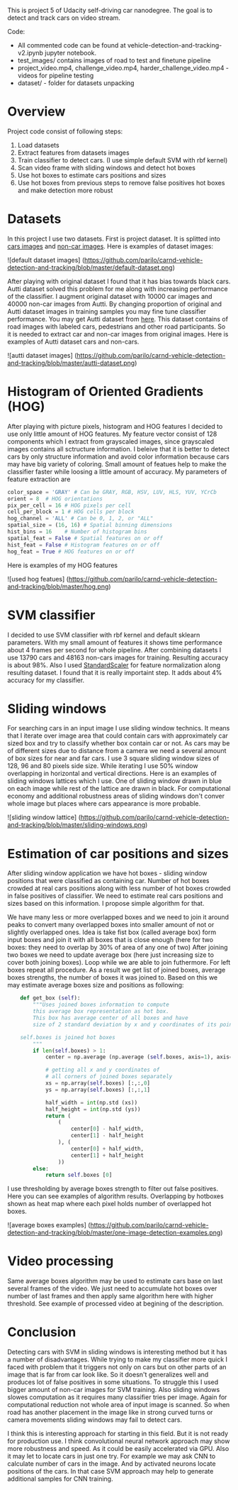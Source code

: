 This is project 5 of Udacity self-driving car nanodegree. The goal is to detect and track cars on video stream.

Code:
- All commented code can be found at vehicle-detection-and-tracking-v2.ipynb jupyter notebook.
- test_images/ contains images of road to test and finetune pipeline
- project\_video.mp4, challenge\_video.mp4, harder\_challenge_video.mp4 - videos for pipeline testing
- dataset/ - folder for datasets unpacking

# Overview

Project code consist of following steps:

1. Load datasets
2. Extract features from datasets images
3. Train classifier to detect cars. (I use simple default SVM with rbf kernel)
4. Scan video frame with sliding windows and detect hot boxes
5. Use hot boxes to estimate cars positions and sizes
6. Use hot boxes from previous steps to remove false positives hot boxes and make detection more robust

# Datasets

In this project I use two datasets. First is project dataset. It is splitted into [cars images](https://s3.amazonaws.com/udacity-sdc/Vehicle_Tracking/vehicles.zip) and [non-car images](https://s3.amazonaws.com/udacity-sdc/Vehicle_Tracking/non-vehicles.zip). Here is examples of dataset images:

![default dataset images] (https://github.com/parilo/carnd-vehicle-detection-and-tracking/blob/master/default-dataset.png)

After playing with original dataset I found that it has bias towards black cars. Autti dataset solved this problem for me along with increasing performance of the classifier. I augment original dataset with 10000 car images and 40000 non-car images from Autti. By changing proportion of original and Autti dataset images in training samples you may fine tune classifier performance.
You may get Autti dataset from [here](https://github.com/udacity/self-driving-car/tree/master/annotations). This dataset contains of road images with labeled cars, pedestrians and other road participants. So it is needed to extract car and non-car images from original images. Here is examples of Autti dataset cars and non-cars.

![autti dataset images] (https://github.com/parilo/carnd-vehicle-detection-and-tracking/blob/master/autti-dataset.png)

# Histogram of Oriented Gradients (HOG)

After playing with picture pixels, histogram and HOG features I decided to use only little amount of HOG features. My feature vector consist of 128 components which I extract from grayscaled images, since grayscaled images contains all sctructure information. I beleive that it is better to detect cars by only structure information and avoid color information because cars may have big variety of coloring. Small amount of featues help to make the classifier faster while loosing a little amount of accuracy. My parameters of feature extraction are

```python
color_space = 'GRAY' # Can be GRAY, RGB, HSV, LUV, HLS, YUV, YCrCb
orient = 8  # HOG orientations
pix_per_cell = 16 # HOG pixels per cell
cell_per_block = 1 # HOG cells per block
hog_channel = 'ALL' # Can be 0, 1, 2, or "ALL"
spatial_size = (16, 16) # Spatial binning dimensions
hist_bins = 16    # Number of histogram bins
spatial_feat = False # Spatial features on or off
hist_feat = False # Histogram features on or off
hog_feat = True # HOG features on or off
```

Here is examples of my HOG features

![used hog featues] (https://github.com/parilo/carnd-vehicle-detection-and-tracking/blob/master/hog.png)

# SVM classifier

I decided to use SVM classifier with rbf kernel and default sklearn parameters. With my small amount of features it shows time performance about 4 frames per second for whole pipeline. After combining datasets I use 13790 cars and 48163 non-cars images for training. Resulting accuracy is about 98%. Also I used [StandardScaler](http://scikit-learn.org/stable/modules/generated/sklearn.preprocessing.StandardScaler.html) for feature normalization along resulting dataset. I found that it is really importaint step. It adds about 4% accuracy for my classifier.

# Sliding windows

For searching cars in an input image I use sliding window technics. It means that I iterate over image area that could contain cars with approximately car sized box and try to classify whether box contain car or not. As cars may be of different sizes due to distance from a camera we need a several amount of box sizes for near and far cars. I use 3 square sliding window sizes of 128, 96 and 80 pixels side size. While iterating I use 50% window overlapping in horizontal and vertical directions. Here is an examples of sliding windows lattices which I use. One of sliding window drawn in blue on each image while rest of the lattice are drawn in black. For computational economy and additional robustness areas of sliding windows don't conver whole image but places where cars appearance is more probable.

![sliding window lattice] (https://github.com/parilo/carnd-vehicle-detection-and-tracking/blob/master/sliding-windows.png)

# Estimation of car positions and sizes

After sliding window application we have hot boxes - sliding window positions that were classified as containing car. Number of hot boxes crowded at real cars positions along with less number of hot boxes crowded in false positives of classifier. We need to estimate real cars positions and sizes based on this information. I propose simple algorithm for that.

We have many less or more overlapped boxes and we need to
join it around peaks to convert many overlapped boxes into
smaller amount of not or slightly overlapped ones.
Idea is take fist box (called average box) form input boxes
and join it with all boxes
that is close enough (here for two boxes:
they need to overlap by 30% of area of any one of two)
After joining two boxes we need to update average box (here
just increasing size to cover both joining boxes).
Loop while we are able to join futhermore.
For left boxes repeat all procedure.
As a result we get list of joined boxes, average boxes strengths, the number of
boxes it was joined to. Based on this we may estimate average boxes size and positions as following:

```python
    def get_box (self):
        """Uses joined boxes information to compute
        this average box representation as hot box.
        This box has average center of all boxes and have
        size of 2 standard deviation by x and y coordinates of its points

	self.boxes is joined hot boxes
        """
        if len(self.boxes) > 1:
            center = np.average (np.average (self.boxes, axis=1), axis=0).astype(np.int32).tolist()

            # getting all x and y coordinates of
            # all corners of joined boxes separately
            xs = np.array(self.boxes) [:,:,0]
            ys = np.array(self.boxes) [:,:,1]

            half_width = int(np.std (xs))
            half_height = int(np.std (ys))
            return (
                (
                    center[0] - half_width,
                    center[1] - half_height
                ), (
                    center[0] + half_width,
                    center[1] + half_height
                ))
        else:
            return self.boxes [0]
```

I use thresholding by average boxes strength to filter out false positives.
Here you can see examples of algorithm results. Overlapping by hotboxes shown as heat map where each pixel holds number of overlapped hot boxes.

![average boxes examples] (https://github.com/parilo/carnd-vehicle-detection-and-tracking/blob/master/one-image-detection-examples.png)

# Video processing

Same average boxes algorithm may be used to estimate cars base on last several frames of the video. We just need to accumulate hot boxes over number of last frames and then apply same algorithm here with higher threshold. See example of processed video at begining of the description.

# Conclusion

Detecting cars with SVM in sliding windows is interesting method but it has a number of disadvantages. While trying to make my classifier more quick I faced with problem that it triggers not only on cars but on other parts of an image that is far from car look like. So it doesn't generalizes well and produces lot of false positives in some situations. To struggle this I used bigger amount of non-car images for SVM training. Also sliding windows slowes computation as it requires many classifier tries per image. Again for computational reduction not whole area of input image is scanned. So when road has another placement in the image like in strong curved turns or camera movements sliding windows may fail to detect cars.

I think this is interesting approach for starting in this field. But it is not ready for production use. I think convolutional neural network approach may show more robustness and speed. As it could be easily accelerated via GPU. Also it may let to locate cars in just one try. For example we may ask CNN to calculate number of cars in the image. And by activated neurons locate positions of the cars. In that case SVM approach may help to generate additional samples for CNN training.

